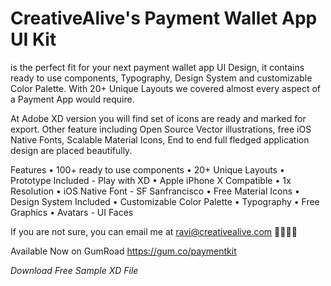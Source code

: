 # CreativeAlive's Payment Wallet App UI Kit
is the perfect fit for your next payment wallet app UI Design, it contains ready to use components, Typography, Design System and customizable Color Palette. With 20+ Unique Layouts we covered almost every aspect of a Payment App would require. 

At Adobe XD version you will find set of icons are ready and marked for export. Other feature including Open Source Vector illustrations, free iOS Native Fonts, Scalable Material Icons, End to end full fledged application design are placed beautifully.


Features
•  100+ ready to use components
•  20+ Unique Layouts 
•  Prototype Included - Play with XD
•  Apple iPhone X Compatible
•  1x Resolution
•  iOS Native Font - SF Sanfrancisco
•  Free Material Icons
•  Design System Included
•  Customizable Color Palette
•  Typography
•  Free Graphics
•  Avatars - UI Faces

If you are not sure, you can email me at ravi@creativealive.com 👋🏼👋🏼

Available Now on GumRoad
https://gum.co/paymentkit


*Download Free Sample XD File*

